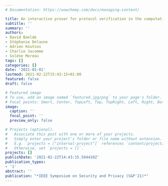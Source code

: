 ```yaml
---
# Documentation: https://wowchemy.com/docs/managing-content/

title: An interactive prover for protocol verification in the computational model (To appear)
subtitle: ''
summary: ''
authors:
- David Baelde
- Stéphanie Delaune
- Adrien Koutsos
- Charlie Jacomme
- Solène Moreau
tags: []
categories: []
date: '2021-01-01'
lastmod: 2021-02-22T15:43:15+01:00
featured: false
draft: false

# Featured image
# To use, add an image named `featured.jpg/png` to your page's folder.
# Focal points: Smart, Center, TopLeft, Top, TopRight, Left, Right, BottomLeft, Bottom, BottomRight.
image:
  caption: ''
  focal_point: ''
  preview_only: false

# Projects (optional).
#   Associate this post with one or more of your projects.
#   Simply enter your project's folder or file name without extension.
#   E.g. `projects = ["internal-project"]` references `content/project/deep-learning/index.md`.
#   Otherwise, set `projects = []`.
projects: []
publishDate: '2021-02-22T14:43:15.594410Z'
publication_types:
- '1'
abstract: ''
publication: "*IEEE Symposium on Security and Privacy (S&P'21)*"
---
```

